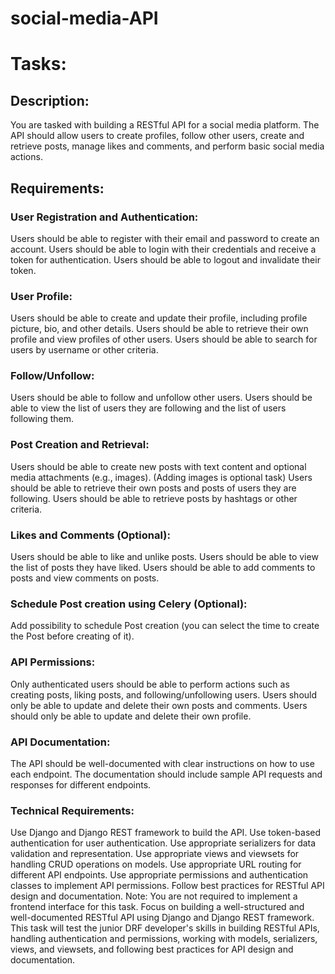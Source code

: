 # social-media-API

# Tasks:

## Description:
You are tasked with building a RESTful API for a social media platform. 
The API should allow users to create profiles, follow other users, create and retrieve posts, 
manage likes and comments, and perform basic social media actions.

## Requirements:
### User Registration and Authentication:
Users should be able to register with their email and password to create an account.
Users should be able to login with their credentials and receive a token for authentication.
Users should be able to logout and invalidate their token.
### User Profile:
Users should be able to create and update their profile, including profile picture, 
bio, and other details.
Users should be able to retrieve their own profile and view profiles of other users.
Users should be able to search for users by username or other criteria.
### Follow/Unfollow:
Users should be able to follow and unfollow other users.
Users should be able to view the list of users they are following and the list of users following them.
### Post Creation and Retrieval:
Users should be able to create new posts with text content and optional media attachments (e.g., images). 
(Adding images is optional task)
Users should be able to retrieve their own posts and posts of users they are following.
Users should be able to retrieve posts by hashtags or other criteria.
### Likes and Comments (Optional):
Users should be able to like and unlike posts. Users should be able to view the list of posts they have liked. 
Users should be able to add comments to posts and view comments on posts.

### Schedule Post creation using Celery (Optional):
Add possibility to schedule Post creation (you can select the time to create the Post before creating of it).
### API Permissions:
Only authenticated users should be able to perform actions such as creating posts, 
liking posts, and following/unfollowing users.
Users should only be able to update and delete their own posts and comments.
Users should only be able to update and delete their own profile.
### API Documentation:
The API should be well-documented with clear instructions on how to use each endpoint.
The documentation should include sample API requests and responses for different endpoints.
### Technical Requirements:
Use Django and Django REST framework to build the API.
Use token-based authentication for user authentication.
Use appropriate serializers for data validation and representation.
Use appropriate views and viewsets for handling CRUD operations on models.
Use appropriate URL routing for different API endpoints.
Use appropriate permissions and authentication classes to implement API permissions.
Follow best practices for RESTful API design and documentation.
Note: You are not required to implement a frontend interface for this task.
Focus on building a well-structured and well-documented RESTful API using Django and Django REST framework. 
This task will test the junior DRF developer's skills in building RESTful APIs, 
handling authentication and permissions, working with models, serializers, views, and viewsets, 
and following best practices for API design and documentation.


